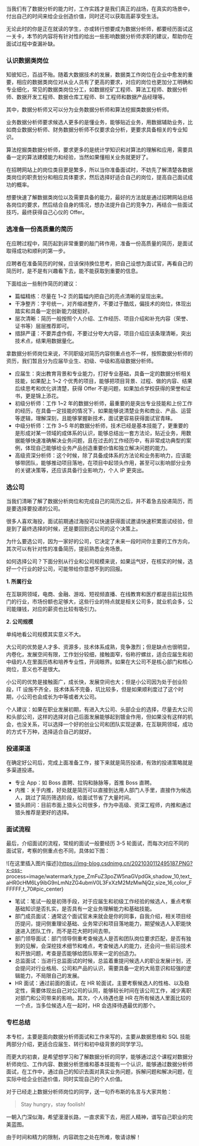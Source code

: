 当我们有了数据分析的能力时，工作实践才是我们真正的战场，在真实的场景中，付出自己的时间来给企业创造价值，同时还可以获取高薪享受生活。

无论此时的你是正在就读的学生，亦或转行想要成为数据分析师，都要经历面试这一关卡，本节的内容将有针对性的给出一些影响数据分析师求职的建议，帮助你在面试过程中查漏补缺。

### 认识数据类岗位

知彼知已，百战不殆。随着大数据技术的发展，数据类工作岗位在企业中愈发的重要，相应的数据类岗位对从业人员有了更高的要求，对应的岗位也更加分工明确和专业细化，常见的数据类岗位分工，如数据挖矿工程师、算法工程师、数据分析师、数据开发工程师、数据仓库工程师、BI
工程师和数据产品经理等。

其中，数据分析师又可以分为业务数据分析师和算法挖掘类数据分析师。

业务数据分析师要求候选人更多的是懂业务，能够贴近业务，用数据辅助业务，比如商业数据分析师、财务数据分析师不仅要求会分析，更要求具备相关的专业知识。

算法挖掘类数据分析师，要求更多的是统计学知识和对算法的理解和应用，需要具备一定的算法建模能力和经验，当然如果懂相关业务就更好了。

在招聘网站上的岗位类目更是繁多，所以当你准备面试时，不妨先了解清楚各数据类岗位的职责划分和相应具体要求，然后选择好适合自己的岗位，提高自己面试成功的概率。

想要快速了解数据类岗位以及需要具备的能力，最好的方法就是通过招聘网站总结各岗位的要求，然后结合自身的情况，想办法提升自己的竞争力，再结合一些面试技巧，最终获得自己心仪的
Offer。

### 选准备一份高质量的简历

在应聘过程中，简历起到非常重要的敲门砖作用，准备一份高质量的简历，是面试取得成功和顺利的第一步。

应聘者在准备简历的时候，应该保持换位思考，把自己设想为面试官，再看自己的简历时，是不是有兴趣看下去，能不能获取到重要的信息。

下面给出一些制作简历的建议：

  * 篇幅精练：尽量在 1~2 页的篇幅内把自己的亮点清晰的呈现出来。
  * 干净整齐：字号统一，对齐缩进整齐，不要过于酷炫，偏技术的岗位，体现出踏实和具备一定创新能力就挺好。
  * 层次清晰：简历一般按照个人介绍、工作经历、项目介绍和补充内容（荣誉、证书等）层层推荐即可。
  * 措辞严谨：不要弄虚作假，不要过分夸大内容，项目介绍应该条理清晰，突出技术点，结果用数据量化。

拿数据分析师岗位来说，不同职级对简历内容侧重点也不一样，按照数据分析师的资历，我们暂且分为应届毕业生、初级、中级和高级数据分析师。

  * 应届生：突出教育背景和专业能力，打好专业基础，具备一定的数据分析相关技能，如果配上 1~2 个优秀的项目，能够把项目背景、过程、做的内容、结果后续思考和优化讲清楚，获得 Offer 不是问题，如果加点学校获得的荣誉和证书，更是锦上添花。
  * 初级分析师：工作 1~2 年的数据分析师，最重要的是突出专业技能和上份工作的经历，在具备一定技能的情况下，如果能够说清楚业务和商业、产品、运营等逻辑，理解深刻，且能够掌握新技术，面试更容易获得面试官青睐。
  * 中级分析师：工作 3~5 年的数据分析师，技术已经是基本技能了，更重要的是形成对某一领域的成体系的认识，能够总结出一套方法论，贴近业务，用数据能够快速准确解决业务问题，且在过去的工作经历中，有非常成功典型的案例，体现自己能够给业务产品创造重要价值和独立解决问题的能力。
  * 高级资深分析师：这个时候，除了具备成体系的方法论和业务影响力，应该能够带团队，能够推动项目落地，在项目中起领头作用，甚至可以影响部分业务的关键决策等，还应该具备行业影响力，个人 IP 更突出。

### 选公司

当我们清晰了解了数据分析岗位和完成自己的简历之后，并不着急去投递简历，而是要选择要投递的公司。

很多人喜欢海投，面试前期通过海投可以快速获得面试邀请快速积累面试经验，但是到了最终选择的时候，还是要回到选公司的这个决策上。

为什么要选公司，因为一家好的公司，它决定了未来一段时间你主要的工作方向，其次可以有针对性的准备简历，提前熟悉业务场景。

如何选择公司？下面分别从行业和公司规模来说，如果运气好，在核实的时候，选好一个行业的好公司，可能带给你意想不到的回报。

**1\. 所属行业**

在互联网领域，电商、金融、游戏、短视频直播、在线教育和医疗都是目前比较热门的行业，市场份额也足够大，这些行业的特点就是相关公司多，就业机会多，公司能赚钱，对应的薪资也比较有吸引力。

**2\. 公司规模**

单纯地看公司规模其实意义不大。

大公司的优势是人才多、资源多，技术体系成熟，竞争激烈；但是缺点也很明显，内卷化，发展空间有限，工作划分较细，接触面窄，俗称拧螺丝，适合应届生和初中级的人在里面历练和培养专业性，开阔眼界。如果在大公司不是核心部门和核心岗位，意义也不是很大。

小公司的优势是接触面广，成长快，发展空间也大；但是小公司因为处于创业阶段，IT
设施不齐全，技术体系不完备，坑比较多，但是如果顺利度过了这个时期，小公司也会成长为中等或者大公司。

个人建议：如果在职业发展初期，有进入大公司、头部企业的选择，尽量去大公司和头部公司，这样的选择对自己后面发展能够起到镀金作用，但如果没有这样的机会，也没关系，可以选择一个好的创业公司和团队实现逆袭，在互联网领域，成功的方式千万种，选择适合自己的就好。

### 投递渠道

在确定好公司后，完成上面准备工作，接下来就是简历投递，有效的投递策略就是多渠道投递。

  * 专业 App：如 Boss 直聘、拉钩和脉脉等，首推 Boss 直聘。
  * 内推：关于内推，好处就是简历可以直接到达用人部门人手里，直接作为候选人，跳过了简历筛选阶段，给面试节省了大量时间。
  * 猎头顾问：目前市面上猎头公司很多，作为中高级、资深工程师，内推和通过猎头推荐是更好的选择。

### 面试流程

最后，介绍面试的流程，常规的面试一般要经历 3-5 轮面试，而每次对应不同的面试官，考察的侧重点也不同，具体如下图：

![在这里插入图片描述](https://img-blog.csdnimg.cn/2021030112495187.PNG?x-oss-
process=image/watermark,type_ZmFuZ3poZW5naGVpdGk,shadow_10,text_aHR0cHM6Ly9ibG9nLmNzZG4ubmV0L3FxXzM2MzMwNjQz,size_16,color_FFFFFF,t_70#pic_center)

  * 笔试：笔试一般是初筛手段，对于应届生和初级工作经验的候选人，重点考察基础知识是否扎实，是否具有一定业务理解能力和基础技能。
  * 部门成员面试：通常这个面试官未来就会是你的同事，自我介绍，相关项目经历提问，提问侧重理论基础、业务常识和项目落地能力，期望候选人入职能快速进入团队工作，而不是花大把时间去带。
  * 部门领导面试：部门领导侧重考查候选人是否和团队岗位要求匹配，是否有独到的见解，会深挖技术细节和难点，考查候选人的能力，还会问一些前沿技术和开放问题，考查是否能够给团队带来一定的创造力。
  * 总监面试：当进行总监面试的时候，总监着重提问候选人的职业发展计划，还会提问对行业格局、公司和产品的认识，需要具备一定的大局意识和较强的逻辑能力，不局限自己的发展。
  * HR 面试：通过前面的面试，在 HR 轮面试，主要考察候选人的性格、以及稳定性，需要体现出自己对公司的认同，能够较长时间在该公司工作，减少离职对部门和公司带来的影响。其次，个人待遇也是 HR 在所有候选人里面比较的一个点，当多位候选人在一起时，HR 会选择待遇最优的那个。

### 专栏总结

本专栏，主要是面向数据分析师面试和工作来写的，主要从数据思维和 SQL 技能两部分介绍，更适合应届生、转行和初中级背景的同学学习。

而更大的初衷，是希望想学习和了解数据分析的同学，能够通过这个课程对数据分析师岗位、工作内容、数据分析思维和基本技能有一个认识，能够通过数据分析师面试，在工作中，通过自己的知识去面对真实业务问题，拆解问题和解决问题，在实际中给企业创造价值，同时实现自己的个人价值。

对于已经走上数据分析师岗位的同学，送一句乔布斯的名言与大家共勉：

> Stay hungry，stay foolish!

一朝入门深似海，希望漫漫长路，一直求索下去，用匠人精神，谱写自己职业的完美蓝图。

由于时间和精力的限制，内容疏忽之处在所难，敬请谅解！


